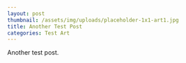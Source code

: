 ```yaml
---
layout: post
thumbnail: /assets/img/uploads/placeholder-1x1-art1.jpg
title: Another Test Post
categories: Test Art
---
```

Another test post.
